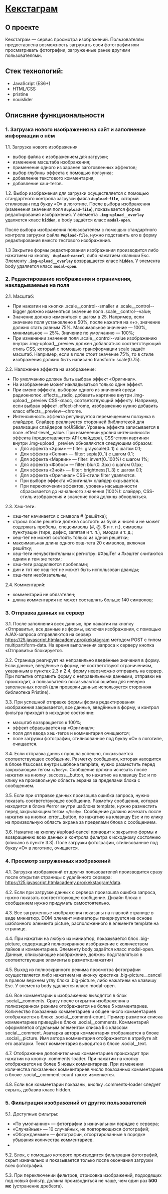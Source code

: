 # [Кекстаграм](https://keksgram.netlify.app/)

## О проекте

Кекстаграм — сервис просмотра изображений. Пользователям предоставлена возможность загружать свои фотографии или просматривать фотографии, загруженные ранее другими пользователями.

## Стек технологий:
- JavaScript (ES6+)
- HTML/CSS
- pristine
- nouislider

## Описание функциональности

### 1. Загрузка нового изображения на сайт и заполнение информации о нём

1.1. Загрузка нового изображения
- выбор файла с изображением для загрузки;
- изменение масштаба изображения;
- применение одного из заранее заготовленных эффектов;
- выбор глубины эффекта с помощью ползунка;
- добавление текстового комментария;
- добавление хэш-тегов.

1.2. Выбор изображения для загрузки осуществляется с помощью стандартного контрола загрузки файла **`#upload-file`**, который стилизован под букву «О» в логотипе. После выбора изображения (изменения значения поля **`#upload-file`**), показывается форма редактирования изображения. У элемента **`.img-upload__overlay`** удаляется класс **`hidden`**, а body задаётся класс **`modal-open`**.

После выбора изображения пользователем с помощью стандартного контрола загрузки файла **`#upload-file`**, нужно подставить его в форму редактирования вместо тестового изображения.

1.3 Закрытие формы редактирования изображения производится либо нажатием на кнопку **` #upload-cancel`**, либо нажатием клавиши Esc. Элементу **`.img-upload__overlay`** возвращается класс **`hidden`**. У элемента body удаляется класс **`modal-open`**.

### 2. Редактирование изображения и ограничения, накладываемые на поля

2.1. Масштаб:

- При нажатии на кнопки .scale__control--smaller и .scale__control--bigger должно изменяться значение поля .scale__control--value;
- Значение должно изменяться с шагом в 25. Например, если значение поля установлено в 50%, после нажатия на «+», значение должно стать равным 75%. Максимальное значение — 100%, минимальное — 25%. Значение по умолчанию — 100%;
- При изменении значения поля .scale__control--value изображению внутри .img-upload__preview должен добавляться соответствующий стиль CSS, который с помощью трансформации scale задаёт масштаб. Например, если в поле стоит значение 75%, то в стиле изображения должно быть написано transform: scale(0.75).

2.2. Наложение эффекта на изображение:

- По умолчанию должен быть выбран эффект «Оригинал».
- На изображение может накладываться только один эффект.
- При смене эффекта, выбором одного из значений среди радиокнопок .effects__radio, добавить картинке внутри .img-upload__preview CSS-класс, соответствующий эффекту. Например, если выбран эффект .effect-chrome, изображению нужно добавить класс effects__preview--chrome.
- Интенсивность эффекта регулируется перемещением ползунка в слайдере. Слайдер реализуется сторонней библиотекой для реализации слайдеров noUiSlider. Уровень эффекта записывается в поле .effect-level__value. При изменении уровня интенсивности эффекта (предоставляется API слайдера), CSS-стили картинки внутри .img-upload__preview обновляются следующим образом:
  - Для эффекта «Хром» — filter: grayscale(0..1) с шагом 0.1;
  - Для эффекта «Сепия» — filter: sepia(0..1) с шагом 0.1;
  - Для эффекта «Марвин» — filter: invert(0..100%) с шагом 1%;
  - Для эффекта «Фобос» — filter: blur(0..3px) с шагом 0.1px;
  - Для эффекта «Зной» — filter: brightness(1..3) с шагом 0.1;
  - Для эффекта «Оригинал» CSS-стили filter удаляются.
  - При выборе эффекта «Оригинал» слайдер скрывается.
  - При переключении эффектов, уровень насыщенности сбрасывается до начального значения (100%): слайдер, CSS-стиль изображения и значение поля должны обновляться.


2.3. Хэш-теги:

- хэш-тег начинается с символа # (решётка);
- строка после решётки должна состоять из букв и чисел и не может содержать пробелы, спецсимволы (#, @, $ и т. п.), символы пунктуации (тире, дефис, запятая и т. п.), эмодзи и т. д.;
- хеш-тег не может состоять только из одной решётки;
- максимальная длина одного хэш-тега 20 символов, включая решётку;
- хэш-теги нечувствительны к регистру: #ХэшТег и #хэштег считаются одним и тем же тегом;
- хэш-теги разделяются пробелами;
- дин и тот же хэш-тег не может быть использован дважды;
- хэш-теги необязательны;

2.4. Комментарий:

- комментарий не обязателен;
- длина комментария не может составлять больше 140 символов;

### 3. Отправка данных на сервер

3.1. После заполнения всех данных, при нажатии на кнопку «Отправить», все данные из формы, включая изображения, с помощью AJAX-запроса отправляются на сервер https://25.javascript.htmlacademy.pro/kekstagram методом POST с типом multipart/form-data. На время выполнения запроса к серверу кнопка «Отправить» блокируется.

3.2. Страница реагирует на неправильно введённые значения в форму. Если данные, введённые в форму, не соответствуют ограничениям, указанным в пунктах 2.3 и 2.4, форму невозможно отправить на сервер. При попытке отправить форму с неправильными данными, отправки не происходит, а пользователю показываются ошибки для неверно заполненных полей (для проверки данных используется сторонняя библиотека Pristine).

3.3. При успешной отправке формы форма редактирования изображения закрывается, все данные, введённые в форму, и контрол фильтра приходят в исходное состояние:

- масштаб возвращается к 100%;
- эффект сбрасывается на «Оригинал»;
- поля для ввода хэш-тегов и комментария очищаются;
- поле загрузки фотографии, стилизованное под букву «О» в логотипе, очищается.

3.4. Если отправка данных прошла успешно, показывается соответствующее сообщение. Разметку сообщения, которая находится в блоке #success внутри шаблона template, нужно разместить перед закрывающим тегом `</body>`. Сообщение должно исчезать после нажатия на кнопку .success__button, по нажатию на клавишу Esc и по клику на произвольную область экрана за пределами блока с сообщением.

3.5. Если при отправке данных произошла ошибка запроса, нужно показать соответствующее сообщение. Разметку сообщения, которая находится в блоке #error внутри шаблона template, нужно разместить перед закрывающим тегом `</body>`. Сообщение должно исчезать после нажатия на кнопки .error__button, по нажатию на клавишу Esc и по клику на произвольную область экрана за пределами блока с сообщением.

3.6. Нажатие на кнопку #upload-cancel приводит к закрытию формы и возвращению всех данных и контрола фильтра к исходному состоянию (описано в пункте 3.3). Поле загрузки фотографии, стилизованное под букву «О» в логотипе, очищается.

### 4. Просмотр загруженных изображений

4.1. Загрузка изображений от других пользователей производится сразу после открытия страницы с удалённого сервера: https://25.javascript.htmlacademy.pro/kekstagram/data.

4.2. Если при загрузке данных с сервера произошла ошибка запроса, нужно показать соответствующее сообщение. Дизайн блока с сообщением нужно придумать самостоятельно.

4.3. Все загруженные изображения показаны на главной странице в виде миниатюр. DOM-элемент миниатюры генерируется на основе шаблонного элемента picture, расположенного в элементе template на странице.

4.4. При нажатии на любую из миниатюр, показывается блок .big-picture, содержащий полноэкранное изображение с количеством лайков и комментариев. Элементу body задаётся класс modal-open. Данные, описывающие изображение, должны подставляться в соответствующие элементы в разметке.нажатия)

4.5. Выход из полноэкранного режима просмотра фотографии осуществляется либо нажатием на иконку крестика .big-picture__cancel в правом верхнем углу блока .big-picture, либо нажатием на клавишу Esc. У элемента body удаляется класс modal-open.

4.6. Все комментарии к изображению выводятся в блок .social__comments. Сразу после открытия изображения в полноэкранном режиме отображается не более 5 комментариев. Количество показанных комментариев и общее число комментариев отображается в блоке .social__comment-count. Пример разметки списка комментариев приведён в блоке .social__comments. Комментарий оформляется отдельным элементом списка li с классом social__comment. Аватарка автора комментария отображается в блоке .social__picture. Имя автора комментария отображается в атрибуте alt его аватарки. Текст комментария выводится в блоке .social__text.

4.7. Отображение дополнительных комментариев происходит при нажатии на кнопку .comments-loader. При нажатии на кнопку отображается не более 5 новых комментариев. При изменении количества показанных комментариев число показанных комментариев в блоке .social__comment-count также изменяется.

4.8. Если все комментарии показаны, кнопку .comments-loader следует скрыть, добавив класс hidden.

### 5. Фильтрация изображений от других пользователей

5.1. Доступные фильтры:

- «По умолчанию» — фотографии в изначальном порядке с сервера;
- «Случайные» — 10 случайных, не повторяющихся фотографий;
- «Обсуждаемые» — фотографии, отсортированные в порядке убывания количества комментариев.
-
5.2. Блок, с помощью которого производится фильтрация фотографий, скрыт изначально и показывается только после окончания загрузки всех фотографий.

5.3. При переключении фильтров, отрисовка изображений, подходящих под новый фильтр, должна производиться не чаще, чем один раз **500 мс** (устранение дребезга).

